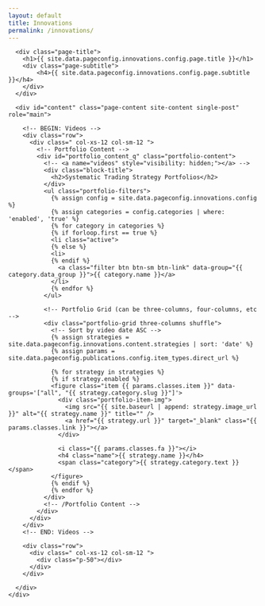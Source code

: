 ```yaml
---
layout: default
title: Innovations
permalink: /innovations/
---
```


<div id="main" class="site-main">
  <div id="main-content" class="single-page-content">
    <div id="primary" class="content-area">

      <div class="page-title">
        <h1>{{ site.data.pageconfig.innovations.config.page.title }}</h1>
        <div class="page-subtitle">
            <h4>{{ site.data.pageconfig.innovations.config.page.subtitle }}</h4>
        </div>
      </div>

      <div id="content" class="page-content site-content single-post" role="main">
        
        <!-- BEGIN: Videos -->
        <div class="row">
          <div class=" col-xs-12 col-sm-12 ">
            <!-- Portfolio Content -->
            <div id="portfolio_content_q" class="portfolio-content">
              <!-- <a name="videos" style="visibility: hidden;"></a> -->
              <div class="block-title">
                <h2>Systematic Trading Strategy Portfolios</h2>
              </div>
              <ul class="portfolio-filters">
                {% assign config = site.data.pageconfig.innovations.config %}
                {% assign categories = config.categories | where: 'enabled', 'true' %}
                {% for category in categories %}
                {% if forloop.first == true %}
                <li class="active">
                {% else %}
                <li>
                {% endif %}
                  <a class="filter btn btn-sm btn-link" data-group="{{ category.data_group }}">{{ category.name }}</a>
                </li>
                {% endfor %}
              </ul>

              <!-- Portfolio Grid (can be three-columns, four-columns, etc -->
              <div class="portfolio-grid three-columns shuffle">
                <!-- Sort by video date ASC -->
                {% assign strategies = site.data.pageconfig.innovations.content.strategies | sort: 'date' %}
                {% assign params = site.data.pageconfig.publications.config.item_types.direct_url %}

                {% for strategy in strategies %}
                {% if strategy.enabled %}
                <figure class="item {{ params.classes.item }}" data-groups='["all", "{{ strategy.category.slug }}"]'>
                  <div class="portfolio-item-img">
                    <img src="{{ site.baseurl | append: strategy.image_url }}" alt="{{ strategy.name }}" title="" />
                    <a href="{{ strategy.url }}" target="_blank" class="{{ params.classes.link }}"></a>
                  </div>

                  <i class="{{ params.classes.fa }}"></i>
                  <h4 class="name">{{ strategy.name }}</h4>
                  <span class="category">{{ strategy.category.text }}</span>
                </figure>
                {% endif %}
                {% endfor %}
              </div>
              <!-- /Portfolio Content -->
            </div>
          </div>
        </div>
        <!-- END: Videos -->

        <div class="row">
          <div class=" col-xs-12 col-sm-12 ">
            <div class="p-50"></div>
          </div>
        </div>

      </div>
    </div>
  </div>
</div>